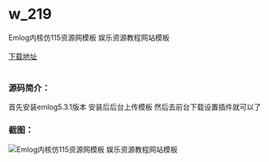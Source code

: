 # w_219
Emlog内核仿115资源网模板 娱乐资源教程网站模板
<br/></br>
[下载地址](https://www.uuid2.com/219.html "下载地址")
<br/></br>
<h3>源码简介：</h3>
<p>首先安装emlog5.3.1版本 安装后后台上传模板 然后去前台下载设置插件就可以了<p>
<h3>截图：</h3>
<img src="https://www.uuid2.com/wp-content/uploads/img/202105/5644280451.jpg" alt="Emlog内核仿115资源网模板 娱乐资源教程网站模板">

